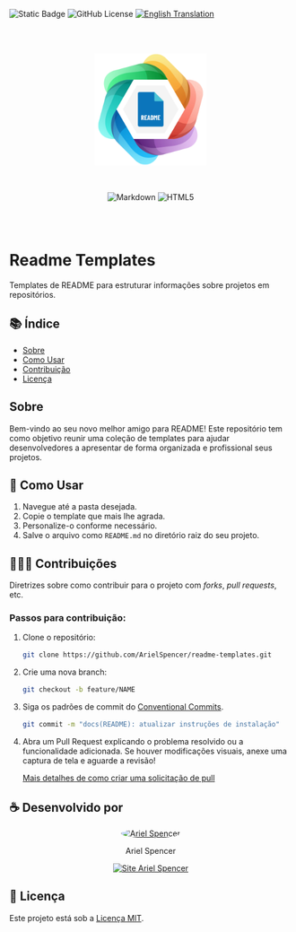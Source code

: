 ![Static Badge](https://img.shields.io/badge/Ariel%20Spencer-Readme%20Templates-%239377be) ![GitHub License](https://img.shields.io/github/license/arielspencer/readme-templates) [![English Translation](https://img.shields.io/badge/Translate%20To-🇺🇸%20English-%23f5bb55)](README.md)

<br/><br/>
<p align="center">
    <img src="./images/readme-templates-logo.png" width="200px">
</p>
<br/>
<p align="center">
    <img alt="Markdown" src="https://img.shields.io/badge/Markdown-%230e78be?style=for-the-badge&logo=markdown&logoColor=%23FFFFFF">
    <img alt="HTML5" src="https://img.shields.io/badge/HTML5-%23d94e44?style=for-the-badge&logo=HTML5&logoColor=%23FFFFFF">
</p>
<br/><br/>

# Readme Templates

Templates de README para estruturar informações sobre projetos em repositórios.

## 📚 Índice

- [Sobre](#sobre)
- [Como Usar](#como-usar)
- [Contribuição](#contribuição)
- [Licença](#licença)

## Sobre

Bem-vindo ao seu novo melhor amigo para README! Este repositório tem como objetivo reunir uma coleção de templates para ajudar desenvolvedores a apresentar de forma organizada e profissional seus projetos.

## 👾 Como Usar

1. Navegue até a pasta desejada.
2. Copie o template que mais lhe agrada.
3. Personalize-o conforme necessário.
4. Salve o arquivo como `README.md` no diretório raiz do seu projeto.

## 🧑‍🤝‍🧑 Contribuições

Diretrizes sobre como contribuir para o projeto com *forks*, *pull requests*, etc.

### Passos para contribuição:

1. Clone o repositório:

    ```bash
    git clone https://github.com/ArielSpencer/readme-templates.git
    ```

2. Crie uma nova branch:

    ```bash
    git checkout -b feature/NAME
    ```

3.	Siga os padrões de commit do [Conventional Commits](https://www.conventionalcommits.org/en/v1.0.0/).

    ```bash
    git commit -m "docs(README): atualizar instruções de instalação"
    ```

4.	Abra um Pull Request explicando o problema resolvido ou a funcionalidade adicionada. Se houver modificações visuais, anexe uma captura de tela e aguarde a revisão!

    [Mais detalhes de como criar uma solicitação de pull](https://docs.github.com/pt/pull-requests/collaborating-with-pull-requests/proposing-changes-to-your-work-with-pull-requests/creating-a-pull-request)

## ☕️ Desenvolvido por

<div align="center">
    <div style="display: inline-block; margin: 0 30px;">
        <a href="https://github.com/ArielSpencer">
            <img src="https://github.com/ArielSpencer.png" alt="Ariel Spencer" width="130px" style="border-radius:50%">
        </a>
        <p>Ariel Spencer</p>
        <a href="https://arielspencer.com.br">
            <img alt="Site Ariel Spencer" src="https://img.shields.io/badge/arielspencer.com.br-%239377be">
        </a>
    </div>
</div>

## 📝 Licença

Este projeto está sob a [Licença MIT](https://opensource.org/licenses/MIT).